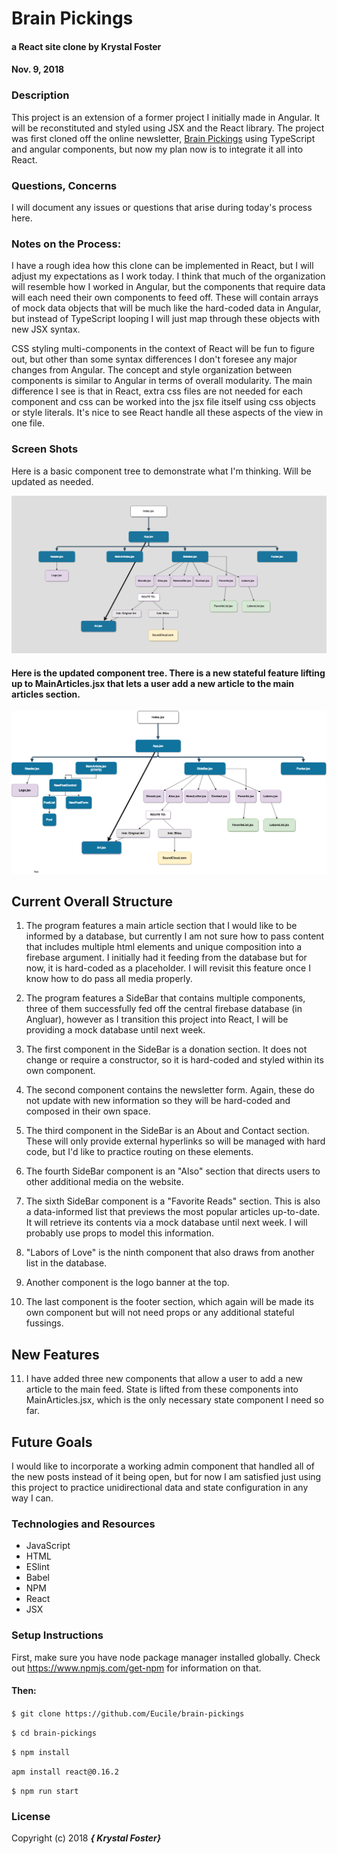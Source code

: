 # Brain Pickings

#### a React site clone by Krystal Foster
#### Nov. 9, 2018

### Description

This project is an extension of a former project I initially made in Angular. It will be reconstituted and styled using JSX and the React library. The project was first cloned off the online newsletter, [Brain Pickings](https://www.brainpickings.org/) using TypeScript and angular components, but now my plan now is to integrate it all into React.

### Questions, Concerns

  I will document any issues or questions that arise during today's process here.
  
### Notes on the Process:

  I have a rough idea how this clone can be implemented in React, but I will adjust my expectations as I work today. I think that much of the organization will resemble how I worked in Angular, but the components that require data will each need their own components to feed off. These will contain arrays of mock data objects that will be much like the hard-coded data in Angular, but instead of TypeScript looping I will just map through these objects with new JSX syntax. 
  
  CSS styling multi-components in the context of React will be fun to figure out, but other than some syntax differences I don't foresee any major changes from Angular. The concept and style organization between components is similar to Angular in terms of overall modularity. The main difference I see is that in React, extra css files are not needed for each component and css can be worked into the jsx file itself using css objects or style literals. It's nice to see React handle all these aspects of the view in one file.  

### Screen Shots

Here is a basic component tree to demonstrate what I'm thinking. Will be updated as needed. 

![Screenshot](component-tree.png)

#### Here is the updated component tree. There is a new stateful feature lifting up to MainArticles.jsx that lets a user add a new article to the main articles section. 

![Screenshot](statecomponenttree.png)


## Current Overall Structure

1. The program features a main article section that I would like to be informed by a database, but currently I am not sure how to pass content that includes multiple html elements and unique composition into a firebase argument. I initially had it feeding from the database but for now, it is hard-coded as a placeholder. I will revisit this feature once I know how to do pass all media properly.

2. The program features a SideBar that contains multiple components, three of them successfully fed off the central firebase database (in Angluar), however as I transition this project into React, I will be providing a mock database until next week. 

3. The first component in the SideBar is a donation section. It does not change or require a constructor, so it is hard-coded and styled within its own component.

4. The second component contains the newsletter form. Again, these do not update with new information so they will be hard-coded and composed in their own space.

5. The third component in the SideBar is an About and Contact section. These will only provide external hyperlinks so will be managed with hard code, but I'd like to practice routing on these elements. 

6. The fourth SideBar component is an "Also" section that directs users to other additional media on the website.

7. The sixth SideBar component is a "Favorite Reads" section. This is also a data-informed list that previews the most popular articles up-to-date. It will retrieve its contents via a mock database until next week. I will probably use props to model this information. 

8. "Labors of Love" is the ninth component that also draws from another list in the database.

9. Another component is the logo banner at the top.

10. The last component is the footer section, which again will be made its own component but will not need props or any additional stateful fussings.

## New Features

11. I have added three new components that allow a user to add a new article to the main feed. State is lifted from these components into MainArticles.jsx, which is the only necessary state component I need so far. 

## Future Goals

I would like to incorporate a working admin component that handled all of the new posts instead of it being open, but for now I am satisfied just using this project to practice unidirectional data and state configuration in any way I can. 

### Technologies and Resources

* JavaScript
* HTML
* ESlint
* Babel
* NPM
* React
* JSX

### Setup Instructions

First, make sure you have node package manager installed globally. Check out https://www.npmjs.com/get-npm for information on that.

#### Then:

`$ git clone https://github.com/Eucile/brain-pickings`

`$ cd brain-pickings`

`$ npm install`

`apm install react@0.16.2`

`$ npm run start`

### License

Copyright (c) 2018 **_{ Krystal Foster}_**

